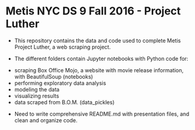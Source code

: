 Metis NYC DS 9 Fall 2016 - Project Luther
=========================================
* This repository contains the data and code used to complete Metis Project Luther, a web scraping project. 

* The different folders contain Jupyter notebooks with Python code for: 
- scraping Box Office Mojo, a website with movie release information, with BeautifulSoup (notebooks)
- performing exploratory data analysis
- modeling the data
- visualizing results 
- data scraped from B.O.M. (data_pickles)


* Need to write comprehensive README.md with presentation files, and clean and organize code. 
